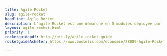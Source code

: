 ```yaml
---
title: Agile Rocket
slug: agile-rocket
headline: Agile Rocket
description: L'agile Rocket est une démarche en 5 modules déployée par Goood! pour accompagner la transformation agile des entreprises
layout: agile-rocket.html
priority: 1
rocketguidepdf: http://bit.ly/agile-rocket-guide
rocketguideAcheter: https://www.bookelis.com/economie/28089-Agile-Rocket-Guide.html

---
```


